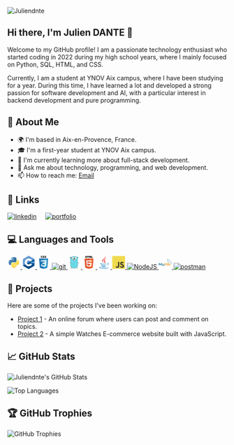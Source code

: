 <p align="left"> <img src="https://komarev.com/ghpvc/?username=Juliendnte&label=Profile%20views&color=60d697&style=flat" alt="Juliendnte" /> </p>

## Hi there, I'm Julien DANTE 👋

Welcome to my GitHub profile! I am a passionate technology enthusiast who started coding in 2022 during my high school years, where I mainly focused on Python, SQL, HTML, and CSS.

Currently, I am a student at YNOV Aix campus, where I have been studying for a year. During this time, I have learned a lot and developed a strong passion for software development and AI, with a particular interest in backend development and pure programming.

## 🚀 About Me

- 🌍 I'm based in Aix-en-Provence, France.
- 🎓 I'm a first-year student at YNOV Aix campus.
- 🌱 I'm currently learning more about full-stack development.
- 💬 Ask me about technology, programming, and web development.
- 📫 How to reach me: [Email](mailto:julien.dante@ynov.com)

## 🔗 Links

<p align="left">
  <a target="_blank" href="https://www.linkedin.com/in/your-linkedin-profile/"><img src="https://img.shields.io/badge/linkedin-%230077B5.svg?&style=for-the-badge&logo=linkedin&logoColor=white" alt="linkedin"/></a>&nbsp;&nbsp;&nbsp;&nbsp;
  <a target="_blank" href="https://your-portfolio-link.com"><img src="https://img.shields.io/badge/my_portfolio-CB4827?style=for-the-badge&logo=ko-fi&logoColor=white" alt="portfolio"/></a>&nbsp;&nbsp;&nbsp;&nbsp;
</p>

## 💻 Languages and Tools

<p align="left">
  <a href="https://www.python.org/" target="_blank" rel="noreferrer"> <img src="https://raw.githubusercontent.com/devicons/devicon/master/icons/python/python-original.svg" alt="python" width="30" height="30"/> </a>
  <a href="https://www.w3schools.com/cpp/" target="_blank" rel="noreferrer"> <img src="https://raw.githubusercontent.com/devicons/devicon/master/icons/cplusplus/cplusplus-original.svg" alt="cplusplus" width="30" height="30"/> </a>
  <a href="https://www.w3schools.com/css/" target="_blank" rel="noreferrer"> <img src="https://raw.githubusercontent.com/devicons/devicon/master/icons/css3/css3-original-wordmark.svg" alt="css3" width="30" height="30"/> </a> 
  <a href="https://git-scm.com/" target="_blank" rel="noreferrer"> <img src="https://www.vectorlogo.zone/logos/git-scm/git-scm-icon.svg" alt="git" width="30" height="30"/> </a> 
  <a href="https://golang.org" target="_blank" rel="noreferrer"> <img src="https://raw.githubusercontent.com/devicons/devicon/master/icons/go/go-original.svg" alt="go" width="30" height="30"/> </a>
  <a href="https://www.w3.org/html/" target="_blank" rel="noreferrer"> <img src="https://raw.githubusercontent.com/devicons/devicon/master/icons/html5/html5-original-wordmark.svg" alt="html5" width="30" height="30"/> </a> 
  <a href="https://www.java.com" target="_blank" rel="noreferrer"> <img src="https://raw.githubusercontent.com/devicons/devicon/master/icons/java/java-original.svg" alt="java" width="30" height="30"/> </a>
  <a href="https://developer.mozilla.org/en-US/docs/Web/JavaScript" target="_blank" rel="noreferrer"> <img src="https://raw.githubusercontent.com/devicons/devicon/master/icons/javascript/javascript-original.svg" alt="javascript" width="30" height="30"/> </a> 
  <a href="https://nodejs.org" target="_blank" rel="noreferrer"> <img src="https://www.vectorlogo.zone/logos/nodejs/nodejs-icon.svg" alt="NodeJS" width="30" height="30"/> </a>
  <a href="https://www.mysql.com/" target="_blank" rel="noreferrer"> <img src="https://raw.githubusercontent.com/devicons/devicon/master/icons/mysql/mysql-original-wordmark.svg" alt="mysql" width="30" height="30"/> </a>
  <a href="https://postman.com" target="_blank" rel="noreferrer"> <img src="https://www.vectorlogo.zone/logos/getpostman/getpostman-icon.svg" alt="postman" width="30" height="30"/> </a>
</p>


## 🌟 Projects

Here are some of the projects I've been working on:

- [Project 1](https://github.com/Juliendnte/forum) - An online forum where users can post and comment on topics.
- [Project 2](https://github.com/Juliendnte/Boutique-JS) - A simple Watches E-commerce website built with JavaScript.

## 📈 GitHub Stats

<p align="left">
  <img src="https://github-readme-stats.vercel.app/api?username=Juliendnte&show_icons=true&count_private=true&theme=gruvbox" alt="Juliendnte's GitHub Stats" />
</p>
<p align="left">
  <img src="https://github-readme-stats.vercel.app/api/top-langs/?username=Juliendnte&layout=compact&count_private=true&theme=gruvbox" alt="Top Languages" />
</p>

## 🏆 GitHub Trophies

<p align="left">
  <img src="https://github-profile-trophy.vercel.app/?username=Juliendnte&theme=gruvbox" alt="GitHub Trophies" />
</p>
